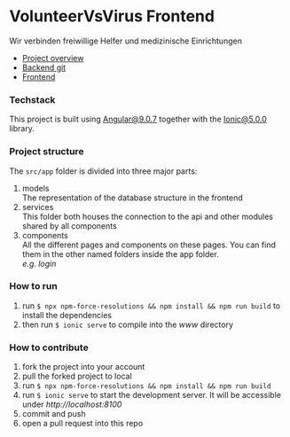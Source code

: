 # VolunteerVsVirus Frontend

Wir verbinden freiwillige Helfer und medizinische Einrichtungen
* [Project overview](https://devpost.com/software/1_024_a_krankenhauser-if-schleife)
* [Backend git](https://github.com/simonkell/vvv-backend)
* [Frontend](https://app.volunteervsvirus.de)

### Techstack
This project is built using Angular@9.0.7 together with the Ionic@5.0.0 library.

### Project structure
The `src/app` folder is divided into three major parts:
1. models  
The representation of the database structure in the frontend
1. services  
This folder both houses the connection to the api and other modules shared by all components
3. components  
All the different pages and components on these pages. You can find them in the other named folders inside the app folder.  
*e.g. login*

### How to run
1. run `$ npx npm-force-resolutions && npm install && npm run build` to install the dependencies
1. then run `$ ionic serve` to compile into the *www* directory

### How to contribute
1. fork the project into your account
1. pull the forked project to local
1. run `$ npx npm-force-resolutions && npm install && npm run build`
1. run `$ ionic serve` to start the development server. It will be accessible under *http://localhost:8100*
1. commit and push
1. open a pull request into this repo
